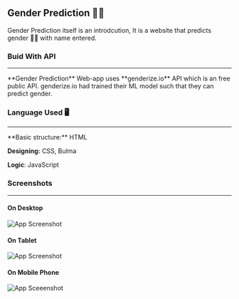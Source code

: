 
## Gender Prediction 🤴🏼

Gender Prediction itself is an introdcution, It is a website that predicts gender 👩🏼 with name entered.
### Buid With API
<HR>
**Gender Prediction** Web-app uses **genderize.io** API which is an free public API. genderize.io had trained their ML model such that they can predict gender.

### Language Used 🖥
<HR>
**Basic structure:** HTML

**Designing:** CSS, Bulma

**Logic**: JavaScript

### Screenshots
<HR>
  
#### On Desktop
![App Screenshot](https://aadityansha.github.io/gender-prediction/Screenshot-desktop.png)

#### On Tablet
![App Screenshot](https://aadityansha.github.io/gender-prediction/Screenshot-tab.png)

#### On Mobile Phone
![App Sceeenshot](https://aadityansha.github.io/gender-prediction/Screenshot-mobile.png)
